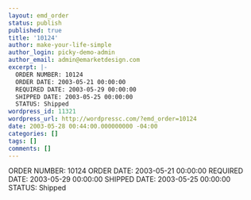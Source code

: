 ```yaml
---
layout: emd_order
status: publish
published: true
title: '10124'
author: make-your-life-simple
author_login: picky-demo-admin
author_email: admin@emarketdesign.com
excerpt: |-
  ORDER NUMBER: 10124
  ORDER DATE: 2003-05-21 00:00:00
  REQUIRED DATE: 2003-05-29 00:00:00
  SHIPPED DATE: 2003-05-25 00:00:00
  STATUS: Shipped
wordpress_id: 11321
wordpress_url: http://wordpressc.com/?emd_order=10124
date: 2003-05-28 00:44:00.000000000 -04:00
categories: []
tags: []
comments: []
---
```

ORDER NUMBER: 10124
ORDER DATE: 2003-05-21 00:00:00
REQUIRED DATE: 2003-05-29 00:00:00
SHIPPED DATE: 2003-05-25 00:00:00
STATUS: Shipped
